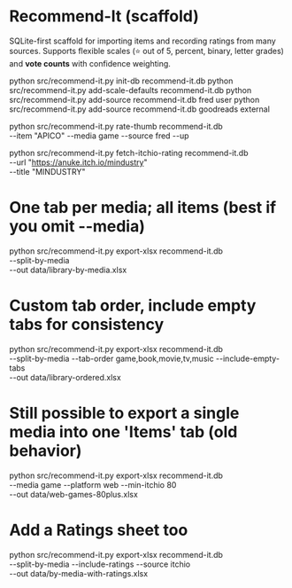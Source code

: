 # Recommend-It (scaffold)

SQLite-first scaffold for importing items and recording ratings from many sources.
Supports flexible scales (⭐ out of 5, percent, binary, letter grades) and **vote counts** with confidence weighting.

python src/recommend-it.py init-db recommend-it.db
python src/recommend-it.py add-scale-defaults recommend-it.db
python src/recommend-it.py add-source recommend-it.db fred user
python src/recommend-it.py add-source recommend-it.db goodreads external

python src/recommend-it.py rate-thumb recommend-it.db \
  --item "APICO" --media game --source fred --up

python src/recommend-it.py fetch-itchio-rating recommend-it.db \
  --url "https://anuke.itch.io/mindustry" \
  --title "MINDUSTRY"

# One tab per media; all items (best if you omit --media)
python src/recommend-it.py export-xlsx recommend-it.db \
  --split-by-media \
  --out data/library-by-media.xlsx

# Custom tab order, include empty tabs for consistency
python src/recommend-it.py export-xlsx recommend-it.db \
  --split-by-media --tab-order game,book,movie,tv,music --include-empty-tabs \
  --out data/library-ordered.xlsx

# Still possible to export a single media into one 'Items' tab (old behavior)
python src/recommend-it.py export-xlsx recommend-it.db \
  --media game --platform web --min-itchio 80 \
  --out data/web-games-80plus.xlsx

# Add a Ratings sheet too
python src/recommend-it.py export-xlsx recommend-it.db \
  --split-by-media --include-ratings --source itchio \
  --out data/by-media-with-ratings.xlsx